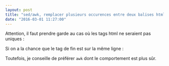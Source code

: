 ```yaml
---
layout: post
title: "sed/awk, remplacer plusieurs occurences entre deux balises html"
date: "2016-03-01 11:27:00"
---
```

<script src="//pastebin.com/embed_js/h27EE9Gu"></script>

Attention, il faut prendre garde au cas où les tags html ne seraient pas uniques :

<script src="//pastebin.com/embed_js/TeUKkfEA"></script>

Si on a la chance que le tag de fin est sur la même ligne :

<script src="https://pastebin.com/embed_js/m5S5JUH2"></script>

Toutefois, je conseille de préférer `awk` dont le comportement est plus sûr.

<script src="//pastebin.com/embed_js/n5L0dzWr"></script>
